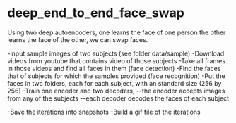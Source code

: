 # deep_end_to_end_face_swap

Using two deep autoencoders, one learns the face of one person the other learns the face of the other, we can swap faces. 


-input sample images of two subjects (see folder data/sample)
-Download videos from youtube that contains video of those subjects
-Take all frames in those videos and find all faces in them (face detection)
-Find the faces that of subjects for which the samples provided (face recognition) 
-Put the faces in two folders, each for each subject, with an standard size (256 by 256)
-Train one encoder and two decoders, 
  --the encoder accepts images from any of the subjects
  --each decoder decodes the faces of each subject

-Save the iterations into snapshots
-Build a gif file of the iterations


